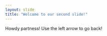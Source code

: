 ```yaml
---
layout: slide
title: "Welcome to our second slide!"
---
```

Howdy partness!
Use the left arrow to go back!
